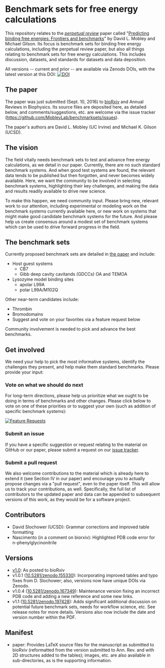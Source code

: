 # Benchmark sets for free energy calculations

This repository relates to the *[perpetual review](https://arxiv.org/abs/1502.01329)* paper called "[Predicting binding free energies: Frontiers and benchmarks](http://biorxiv.org/content/early/2016/09/11/074625)" by David L. Mobley and Michael Gilson. Its focus is benchmark sets for binding free energy calculations, including the perpetual review paper, but also all things relating to benchmark sets for free energy calculations. This includes discussion, datasets, and standards for datasets and data deposition.

All versions -- current and prior -- are available via Zenodo DOIs, with the latest version at this DOI: [![DOI](https://zenodo.org/badge/67898475.svg)](https://zenodo.org/badge/latestdoi/67898475)


## The paper

The paper was just submitted (Sept. 10, 2016) to [bioRxiv](http://biorxiv.org/content/early/2016/09/11/074625) and Annual Reviews in Biophysics. Its source files are deposited here, as detailed below, and comments/suggestions, etc. are welcome via the issue tracker (https://github.com/MobleyLab/benchmarksets/issues).

The paper's authors are David L. Mobley (UC Irvine) and Michael K. Gilson (UCSD).

## The vision

The field vitally needs benchmark sets to test and advance free energy calculations, as we detail in our paper. 
Currently, there are no such standard benchmark systems.
And when good test systems are found, the relevant data tends to be published but then forgotten, and never becomes widely available. 
Here, we want the community to be involved in selecting benchmark systems, highlighting their key challenges, and making the data and results readily available to drive new science.

To make this happen, we need community input. 
Please bring new, relevant work to our attention, including experimental or modeling work on the benchmark systems currently available here, or new work on systems that might make good candidate benchmark systems for the future. 
And please help us create consensus around a modest set of benchmark systems which can be used to drive forward progress in the field.


## The benchmark sets

Currently proposed benchmark sets are detailed in [the paper](https://github.com/MobleyLab/benchmarksets/blob/master/paper/benchmarkset.pdf "Benchmark Sets") and include:
* Host guest systems
    * CB7
    * Gibb deep cavity cavitands (GDCCs) OA and TEMOA
* Lysozyme model binding sites
    * apolar L99A
    * polar L99A/M102Q

Other near-term candidates include:
* Thrombin
* Bromodomains
* Suggest and vote on your favorites via a feature request below

Community involvement is needed to pick and advance the best benchmarks.

## Get involved

We need your help to pick the most informative systems, identify the challenges they present, and help make them standard benchmarks. Please provide your input:

### Vote on what we should do next

For long-term directions, please help us prioritize what we ought to be doing in terms of benchmarks and other changes. Please click below to vote on one of these priorities or to suggest your own (such as addition of specific benchmark systems):

[![Feature Requests](http://feathub.com/MobleyLab/benchmarksets?format=svg)](http://feathub.com/MobleyLab/benchmarksets)

### Submit an issue

If you have a specific suggestion or request relating to the material on GitHub or our paper, please submit a request on our [issue tracker](https://github.com/MobleyLab/benchmarksets/issues).

### Submit a pull request

We also welcome contributions to the material which is already here to extend it (see Section IV in our paper) and encourage you to actually propose changes via a "pull request", even to the paper itself. This will allow us to track your contributions, as well. Specifically, the full list of contributors to the updated paper and data can be appended to subsequent versions of this work, as they would be for a software project.

## Contributors
- David Slochower (UCSD): Grammar corrections and improved table formatting
- Nascimento (in a comment on biorxiv): Highlighted PDB code error for n-phenylglycinonitrile

## Versions
- [v1.0](https://github.com/MobleyLab/benchmarksets/releases/tag/v1.0): As posted to bioRxiv 
- v1.0.1 ([10.5281/zenodo.155330](https://doi.org/10.5281/zenodo.15533)): Incorporating improved tables and typo fixes from D. Slochower; also, versions now have unique DOIs via Zenodo.
- v1.0.4 ([10.5281/zenodo.167349](http://doi.org/10.5281/zenodo.167349)): Maintenance version fixing an incorrect PDB code and adding a new reference and some new links.
- v1.1 ([10.5281/zenodo.197428](http://doi.org/10.5281/zenodo.197428)): Adds significant additional discussion on potential future benchmark sets, needs for workflow science, etc. See release notes for more details. Versions also now include the date and version number within the PDF.

## Manifest

* paper: Provides LaTeX source files for the manuscript as submitted to bioRxiv (reformatted from the version submitted to Ann. Rev. and with 2D structures added to the tables); images, etc. are also available in sub-directories, as is the supporting information.
